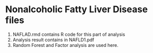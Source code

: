 # Nonalcoholic Fatty Liver Disease files
1. NAFLAD.rmd contains R code for this part of analysis 
2. Analysis result contains in NAFLD1.pdf
3. Random Forest and Factor analysis are used here.

